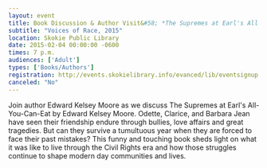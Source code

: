 ```yaml
---
layout: event
title: Book Discussion & Author Visit&#58; *The Supremes at Earl's All You Can Eat*
subtitle: "Voices of Race, 2015"
location: Skokie Public Library
date: 2015-02-04 00:00:00 -0600
times: 7 p.m.
audiences: ['Adult']
types: ['Books/Authors']
registration: http://events.skokielibrary.info/evanced/lib/eventsignup.asp?ID=21099
canceled: "No"
---
```

Join author Edward Kelsey Moore as we discuss The Supremes at Earl's All-You-Can-Eat by Edward Kelsey Moore. Odette, Clarice, and Barbara Jean have seen their friendship endure through bullies, love affairs and great tragedies. But can they survive a tumultuous year when they are forced to face their past mistakes? This funny and touching book sheds light on what it was like to live through the Civil Rights era and how those struggles continue to shape modern day communities and lives.
